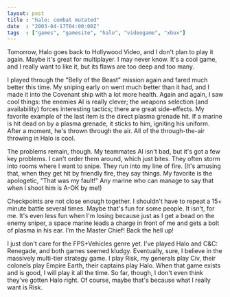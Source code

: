 ```yaml
---
layout: post
title : "halo: combat mutated"
date  : "2003-04-17T04:00:00Z"
tags  : ["games", "gamesite", "halo", "videogame", "xbox"]
---
```

Tomorrow, Halo goes back to Hollywood Video, and I don't plan to play it again. Maybe it's great for multiplayer.  I may never know.  It's a cool game, and I really want to like it, but its flaws are too deep and too many.

I played through the "Belly of the Beast" mission again and fared much better this time.  My sniping early on went much better than it had, and I made it into the Covenant ship with a lot more health.  Again and again, I saw cool things:  the enemies AI is really clever;  the weapons selection (and availability) forces interesting tactics; there are great side-effects.  My favorite example of the last item is the direct plasma grenade hit.  If a marine is hit dead on by a plasma grenade, it sticks to him, igniting his uniform.  After a moment, he's thrown through the air.  All of the through-the-air throwing in Halo is cool.

The problems remain, though.  My teammates AI isn't bad, but it's got a few key problems.  I can't order them around, which just bites.  They often storm into rooms where I want to snipe.  They run into my line of fire.  (It's amusing that, when they get hit by friendly fire, they say things.  My favorite is the apologetic, "That was my fault!"  Any marine who can manage to say that when I shoot him is A-OK by me!)

Checkpoints are not close enough together.  I shouldn't have to repeat a 15+ minute battle several times.  Maybe that's fun for some people.  It isn't, for me.  It's even less fun when I'm losing because just as I get a bead on the enemy sniper, a space marine leads a charge in front of me and gets a bolt of plasma in his ear.  I'm the Master Chief!  Back the hell up!

I just don't care for the FPS+Vehicles genre yet.  I've played Halo and C&C: Renegade, and both games seemed kludgy.  Eventually, sure, I believe in the massively multi-tier strategy game.  I play Risk, my generals play Civ, their colonels play Empire Earth, their captains play Halo.  When that game exists and is good, I will play it all the time.  So far, though, I don't even think they've gotten Halo right.  Of course, maybe that's because what I really want is Risk.

